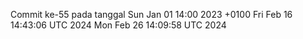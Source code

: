 Commit ke-55 pada tanggal Sun Jan 01 14:00 2023 +0100
Fri Feb 16 14:43:06 UTC 2024
Mon Feb 26 14:09:58 UTC 2024
